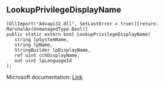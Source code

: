 ## LookupPrivilegeDisplayName

```
[DllImport("Advapi32.dll", SetLastError = true)][return: MarshalAs(UnmanagedType.Bool)]
public static extern bool LookupPrivilegeDisplayName(
   string lpSystemName,
   string lpName,
   StringBuilder lpDisplayName,
   ref uint cchDisplayName,
   out uint lpLanguageId
);
```

Microsoft documentation: [Link](https://docs.microsoft.com/en-us/windows/win32/api/winbase/nf-winbase-lookupprivilegedisplaynamea)
